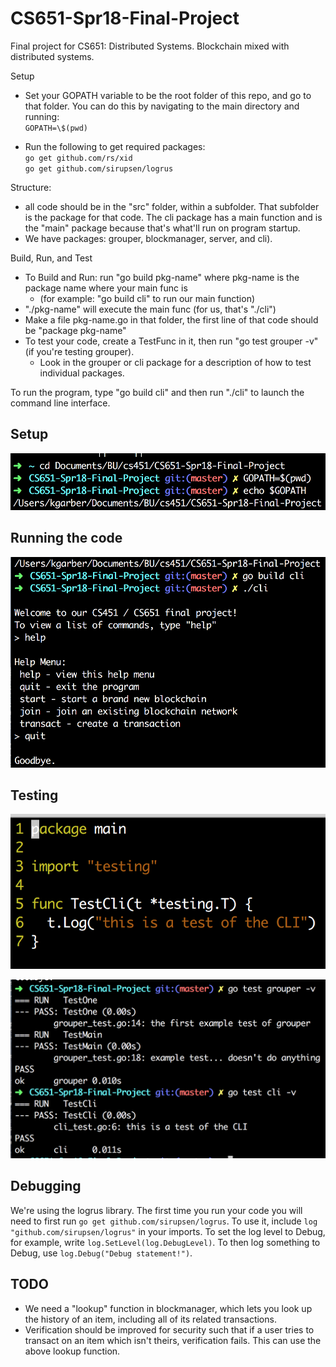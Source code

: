 # CS651-Spr18-Final-Project
Final project for CS651: Distributed Systems. Blockchain mixed with distributed systems.

Setup

* Set your GOPATH variable to be the root folder of this repo, and go to that folder. You can do this by navigating to the main directory and running:  
`GOPATH=\$(pwd)`

* Run the following to get required packages:  
`go get github.com/rs/xid`  
`go get github.com/sirupsen/logrus`

Structure:

* all code should be in the "src" folder, within a subfolder. That subfolder is the package for that code. The cli package has a main function and is the "main" package because that's what'll run on program startup.
* We have packages: grouper, blockmanager, server, and cli).

Build, Run, and Test

* To Build and Run: run "go build pkg-name" where pkg-name is the package name where your main func is 
  * (for example: "go build cli" to run our main function)
* "./pkg-name" will execute the main func (for us, that's "./cli")
* Make a file pkg-name.go in that folder, the first line of that code should be "package pkg-name"
* To test your code, create a TestFunc in it, then run "go test grouper -v" (if you're testing grouper). 
  * Look in the grouper or cli package for a description of how to test individual packages.

To run the program, type "go build cli" and then run "./cli" to launch the command line interface.

## Setup

![](imgs/setup.png)

## Running the code

![](imgs/running.png)

## Testing

![](imgs/testcode.png)

![](imgs/testing.png)

## Debugging

We're using the logrus library. The first time you run your code you will need to first run `go get github.com/sirupsen/logrus`. To use it, include `log "github.com/sirupsen/logrus"` in your imports. To set the log level to Debug, for example, write `log.SetLevel(log.DebugLevel)`. To then log something to Debug, use `log.Debug("Debug statement!")`.

## TODO
* We need a "lookup" function in blockmanager, which lets you look up the history of an item, including all of its related transactions.
* Verification should be improved for security such that if a user tries to transact on an item which isn't theirs, verification fails. This can use the above lookup function.
